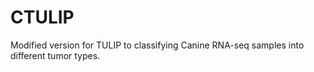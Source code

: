 # CTULIP
Modified version for TULIP to classifying Canine RNA-seq samples into different tumor types.
